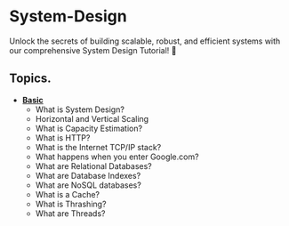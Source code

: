 # System-Design
Unlock the secrets of building scalable, robust, and efficient systems with our comprehensive System Design Tutorial! 🎯 
## Topics.
- [**Basic**](https://github.com/Kunals0612/System-Design/tree/Basic)
  - What is System Design?
  - Horizontal and Vertical Scaling
  - What is Capacity Estimation?
  - What is HTTP?
  - What is the Internet TCP/IP stack?
  - What happens when you enter Google.com?
  - What are Relational Databases?
  - What are Database Indexes?
  - What are NoSQL databases?
  - What is a Cache?
  - What is Thrashing?
  - What are Threads?
